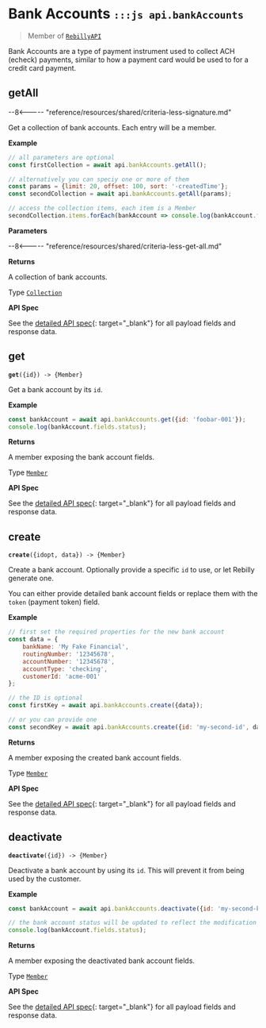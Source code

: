 # Bank Accounts <small>`:::js api.bankAccounts`</small>

> Member of [`RebillyAPI`][goto-rebillyapi]

Bank Accounts are a type of payment instrument used to collect ACH (echeck) payments, similar to how a payment card would be used to for a credit card payment.



## getAll

--8<----- "reference/resources/shared/criteria-less-signature.md"

Get a collection of bank accounts. Each entry will be a member.


**Example**

```js
// all parameters are optional
const firstCollection = await api.bankAccounts.getAll();

// alternatively you can speciy one or more of them
const params = {limit: 20, offset: 100, sort: '-createdTime'}; 
const secondCollection = await api.bankAccounts.getAll(params);

// access the collection items, each item is a Member
secondCollection.items.forEach(bankAccount => console.log(bankAccount.fields.status));
```

**Parameters**


--8<----- "reference/resources/shared/criteria-less-get-all.md"


**Returns**

A collection of bank accounts.

Type [`Collection`][goto-collection]


**API Spec**

See the [detailed API spec][1]{: target="_blank"} for all payload fields and response data.

## get
<div class="method"><code><strong>get</strong>({<span class="prop">id</span>}) -> <span class="return">{Member}</span></code></div>

Get a bank account by its `id`.


**Example**

```js
const bankAccount = await api.bankAccounts.get({id: 'foobar-001'});
console.log(bankAccount.fields.status);
```


**Returns**

A member exposing the bank account fields.

Type [`Member`][goto-member]


**API Spec**

See the [detailed API spec][2]{: target="_blank"} for all payload fields and response data.

## create
<div class="method"><code><strong>create</strong>({<span class="prop">id</span><span class="optional" title="optional">opt</span>, <span class="prop">data</span>}) -> <span class="return">{Member}</span></code></div>

Create a bank account. Optionally provide a specific `id` to use, or let Rebilly generate one. 

You can either provide detailed bank account fields or replace them with the `token` (payment token) field.


**Example**

```js
// first set the required properties for the new bank account
const data = {
    bankName: 'My Fake Financial',
    routingNumber: '12345678',
    accountNumber: '12345678',
    accountType: 'checking',
    customerId: 'acme-001'
};

// the ID is optional
const firstKey = await api.bankAccounts.create({data});

// or you can provide one
const secondKey = await api.bankAccounts.create({id: 'my-second-id', data});
```


**Returns**

A member exposing the created bank account fields.

Type [`Member`][goto-member]


**API Spec**

See the [detailed API spec][3]{: target="_blank"} for all payload fields and response data.


## deactivate
<div class="method"><code><strong>deactivate</strong>({<span class="prop">id</span>}) -> <span class="return">{Member}</span></code></div>

Deactivate a bank account by using its `id`. This will prevent it from being used by the customer. 


**Example**

```js
const bankAccount = await api.bankAccounts.deactivate({id: 'my-second-key'});

// the bank account status will be updated to reflect the modification
console.log(bankAccount.fields.status);
```


**Returns**

A member exposing the deactivated bank account fields.

Type [`Member`][goto-member]


**API Spec**

See the [detailed API spec][4]{: target="_blank"} for all payload fields and response data.

[goto-rebillyapi]: ../rebilly-api
[goto-collection]: ../types/collection
[goto-member]: ../types/member
[1]: https://rebilly.github.io/RebillyAPI/#tag/Bank-Accounts%2Fpaths%2F~1bank-accounts%2Fget
[2]: https://rebilly.github.io/RebillyAPI/#tag/Bank-Accounts%2Fpaths%2F~1bank-accounts~1%7Bid%7D%2Fget
[3]: https://rebilly.github.io/RebillyAPI/#tag/Bank-Accounts%2Fpaths%2F~1bank-accounts~1%7Bid%7D%2Fput
[4]: https://rebilly.github.io/RebillyAPI/#tag/Bank-Accounts%2Fpaths%2F~1bank-accounts~1%7Bid%7D~1deactivation%2Fpost

